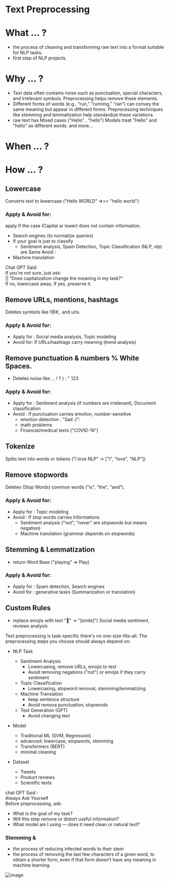 # Text Preprocessing

# What ... ?
-  the process of cleaning and transforming raw text into a format suitable for NLP tasks.
-  first step of NLP projects.
  
# Why ... ?
-  Text data often contains noise such as punctuation, special characters, and irrelevant symbols. Preprocessing helps remove these elements.
-  Different forms of words (e.g., “run,” “running,” “ran”) can convey the same meaning but appear in different forms. Preprocessing techniques like stemming and lemmatization help standardize these variations.
-  raw text has Mixed cases ("Hello" , "hello") Models treat "Hello" and "hello" as different words.
and more...

# When ... ? 




# How ... ?

## Lowercase
Converts text to lowercase ("Hello WORLD" =>>> "hello world")
### Apply & Avoid for:
apply If the case (Capital ar lower) does not contain information.
- Search engines (to normalize queries)
- If your goal is just to classify
  - Sentiment analysis, Spam Detection, Topic Classification (NLP, nlp) are Same
Avoid : <br>
- Machine translation
  
Chat GPT Said:  <br>
If you're not sure, just ask: <br>
         || “Does capitalization change the meaning in my task?” <br>
If no, lowercase away. If yes, preserve it. <br>

## Remove URLs, mentions, hashtags
Deletes symbols like !@#,. and urls.
### Apply & Avoid for:
- Apply for : Social media analysis, Topic modeling
- Avoid for: If URLs/hashtags carry meaning (trend analysis)

  
## Remove punctuation & numbers % White Spaces.
  - Deletes noise like . , ! ? ) : " 123
### Apply & Avoid for: 
- Apply for : Sentiment analysis (if numbers are irrelevant), Document classification
- Avoid : If punctuation carries emotion, number-sensitive 
    - emotion detection : "Sad :(":
    - math problems
    - Financial/medical texts ("COVID-19")

## Tokenize
Splits text into words or tokens ("I love NLP" → ["I", "love", "NLP"]) 
  
## Remove stopwords
Deletes (Stop Words) common words ("is", "the", "and").
### Apply & Avoid for:
- Apply for : Topic modeling
- Avoid : If stop words carries Informations 
    -  Sentiment analysis ("not", "never" are stopwords but means negation)
    -  Machine translation (grammar depends on stopwords)
   
      
## Stemming & Lemmatization
  - return Word Base ("playing" => Play)
### Apply & Avoid for:
- Apply for : Spam detection, Search engines
- Avoid for : generative tasks (Summarization or translation) 
  
## Custom Rules
  - replace emojis with text "🙂" → "[smile]") Social media sentiment, reviews analysis





Text preprocessing is task-specific
there's no one-size-fits-all. 
The preprocessing steps you choose should always depend on:

- NLP Task
  - Sentiment Analysis
    - Lowercasing, remove URLs, emojis to text
    - Avoid removing negations ("not") or emojis if they carry sentiment 
  - Topic Classification
    - Lowercasing, stopword removal, stemming/lemmatizing 
  - Machine Translation
    - keep sentence structure
    - Avoid remova punctuation, stopwords
  - Text Generation (GPT)
    - Avoid changing text
      
- Model
  -  Traditional ML (SVM, Regression)
    -  advanced: lowercase, stopwords, stemming  
  -  Transformers (BERT)
    -  minimal cleaning
 
- Dataset
  -  Tweets
  -  Product reviews
  -  Scientific texts


chat GPT Said : <br>
Always Ask Yourself <br>
Before preprocessing, ask: <br>
- What is the goal of my task?
- Will this step remove or distort useful information?
- What model am I using — does it need clean or natural text?



### Stemming & 

- the process of reducing infected words to their stem
- the process of removing the last few characters of a given word, to obtain a shorter form, even if that form doesn’t have any meaning in machine learning.

![image](https://github.com/user-attachments/assets/8594aa9d-4acb-4930-8ca0-3e3c5b59e3e9)









  
 

